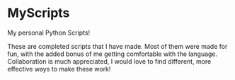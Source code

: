 # MyScripts
My personal Python Scripts!

These are completed scripts that I have made. Most of them were made for fun, with the added bonus of me getting comfortable with the language. Collaboration is much appreciated, I would love to find different, more effective ways to make these work!

